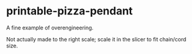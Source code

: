 # printable-pizza-pendant
A fine example of overengineering.

Not actually made to the right scale; scale it in the slicer to fit chain/cord size.
